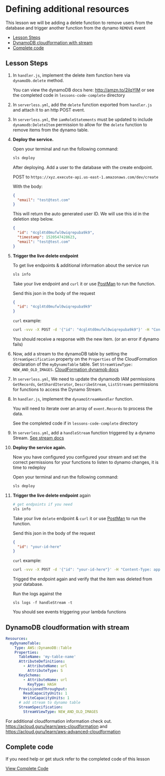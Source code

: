 # Defining additional resources

This lesson we will be adding a delete function to remove users from the database and trigger another function from the dynamo `REMOVE` event

- [Lesson Steps](#lesson-steps)
- [DynamoDB cloudformation with stream](#dynamodb-cloudformation-with-stream)
- [Complete code](#complete-code)

## Lesson Steps

1. In `handler.js`, implement the delete item function here via `dynamoDb.delete` method.

      You can view the dynamoDB docs here: http://amzn.to/2ilqYlM or see the completed code in `lessons-code-complete` directory

2. In `serverless.yml`, add the `delete` function exported from `handler.js` and attach it to an http POST event.

3. In `serverless.yml`, the `iamRoleStatements` must be updated to include `dynamodb:DeleteItem` permission to allow for the `delete` function to remove items from the dynamo table.

4. **Deploy the service.**

    Open your terminal and run the following command:

    ```bash
    sls deploy
    ```

    After deploying. Add a user to the database with the create endpoint.

    POST to `https://xyz.execute-api.us-east-1.amazonaws.com/dev/create`

    With the body:

    ```json
    {
      "email": "test@test.com"
    }
    ```

    This will return the auto generated user ID. We will use this id in the deletion step below.

    ```json
    {
      "id": "4cgl4td0mufwl0wiqrepuba9k9",
      "timestamp": 1520547428623,
      "email": "test@test.com"
    }
    ```

5. **Trigger the live delete endpoint**

    To get live endpoints & additional information about the service run

    ```bash
    sls info
    ```

    Take your live endpoint and `curl` it or use [PostMan](https://www.getpostman.com) to run the function.

    Send this json in the body of the request

    ```json
    {
      "id": "4cgl4td0mufwl0wiqrepuba9k9"
    }
    ```

    `curl` example:

    ```bash
    curl -vvv -X POST -d '{"id": "4cgl4td0mufwl0wiqrepuba9k9"}' -H "Content-Type: application/json" https://xyz.execute-api.us-east-1.amazonaws.com/dev/delete
    ```

    You should receive a response with the new item. (or an error if dynamo fails)

6. Now, add a stream to the dynamoDB table by setting the `StreamSpecification` property on the `Properties` of the CloudFormation declaration of the `myDynamoTable` table. Set `StreamViewType: NEW_AND_OLD_IMAGES`. [CloudFormation dynamob docs](http://amzn.to/2txNq3a)

7. In `serverless.yml`, We need to update the dynamodb IAM permissions `GetRecords`, `GetShardIterator`, `DescribeStream`, `ListStreams` permissions for functions to access the Dynamo Stream.

8. In `handler.js`, implement the `dynamoStreamHandler` function.

    You will need to iterate over an array of `event.Records` to process the data.

    See the completed code if in `lessons-code-complete` directory

8. In `serverless.yml`, add a `handleStream` function triggered by a dynamo Stream. [See stream docs](http://bit.ly/2mhkJne)

9. **Deploy the service again.**

    Now you have configured you configured your stream and set the correct permissions for your functions to listen to dynamo changes, it is time to redeploy

    Open your terminal and run the following command:

    ```bash
    sls deploy
    ```

10. **Trigger the live delete endpoint** again

    ```bash
    # get endpoints if you need
    sls info
    ```

    Take your live `delete` endpoint & `curl` it or use [PostMan](https://www.getpostman.com) to run the function.

    Send this json in the body of the request

    ```json
    {
      "id": "your-id-here"
    }
    ```

    `curl` example:

    ```bash
    curl -vvv -X POST -d '{"id": "your-id-here"}' -H "Content-Type: application/json" https://xyz.execute-api.us-east-1.amazonaws.com/dev/delete
    ```

    Trigged the endpoint again and verify that the item was deleted from your database.

    Run the logs against the
    ```
    sls logs -f handleStream -t
    ```

    You should see events triggering your lambda functions

## DynamoDB cloudformation with stream

```yml
Resources:
  myDynamoTable:
    Type: AWS::DynamoDB::Table
    Properties:
      TableName: 'my-table-name'
      AttributeDefinitions:
        - AttributeName: url
          AttributeType: S
      KeySchema:
        - AttributeName: url
          KeyType: HASH
      ProvisionedThroughput:
        ReadCapacityUnits: 1
        WriteCapacityUnits: 1
      # add stream to dynamo table
      StreamSpecification:
        StreamViewType: NEW_AND_OLD_IMAGES
```

For additional cloudformation information check out. https://acloud.guru/learn/aws-cloudformation and https://acloud.guru/learn/aws-advanced-cloudformation


## Complete code

If you need help or get stuck refer to the completed code of this lesson

[View Complete Code](https://github.com/DavidWells/serverless-workshop/tree/master/lessons-code-complete/events/dynamodb-streams)
